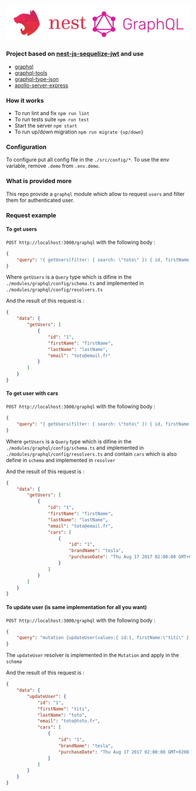 ![Nest](assets/logo.png)

### Project based on [nest-js-sequelize-jwt](https://github.com/adrien2p/nest-js-sequelize-jwt) and use

- [graphql](http://graphql.org/)
- [graphql-tools](https://github.com/apollographql/graphql-tools)
- [graphql-type-json](https://github.com/taion/graphql-type-json)
- [apollo-server-express](apollo-server-express)

### How it works
 
- To run lint and fix `npm run lint`
- To run tests suite `npm run test`
- Start the server `npm start`
- To run up/down migration `npm run migrate {up/down}`

### Configuration

To configure put all config file in the `./src/config/*`.
To use the env variable, remove `.demo` from `.env.demo`.

### What is provided more

This repo provide a `graphql` module which allow to request `users`
and filter them for authenticated user.

### Request example

#### To get users
`POST http://localhost:3000/graphql` with the following body :
```json
{
    "query": "{ getUsers(filter: { search: \"toto\" }) { id, firstName, lastName, email }}"
}
```

Where `getUsers` is a `Query` type which is difine in the `./modules/graphql/config/schema.ts` and implemented in `./modules/graphql/config/resolvers.ts`

And the result of this request is :
```json
{
    "data": {
        "getUsers": [
            {
                "id": "1",
                "firstName": "firstName",
                "lastName": "lastName",
                "email": "toto@email.fr"
            }
        ]
    }
}
``` 

#### To get user with cars
`POST http://localhost:3000/graphql` with the following body :
```json
{
    "query": "{ getUsers(filter: { search: \"toto\" }) { id, firstName, lastName, email, cars {id, brandName, purchaseDate }}}"
}
```

Where `getUsers` is a `Query` type which is difine in the `./modules/graphql/config/schema.ts` and implemented in `./modules/graphql/config/resolvers.ts`
and contain `cars` which is also define in `schema` and implemented in `resolver`

And the result of this request is :
```json
{
    "data": {
        "getUsers": [
            {
                "id": "1",
                "firstName": "firstName",
                "lastName": "lastName",
                "email": "toto@email.fr",
                "cars": [
                    {
                        "id": "1",
                        "brandName": "tesla",
                        "purchaseDate": "Thu Aug 17 2017 02:00:00 GMT+0200 (CEST)"
                    }
                ]
            }
        ]
    }
}
```

#### To update user (is same implementation for all you want)
`POST http://localhost:3000/graphql` with the following body :
```json
{
    "query": "mutation {updateUser(values:{ id:1, firstName:\"titi\" }){ id, firstName, lastName, email, cars { id, brandName, purchaseDate }}}"
}
```

The `updateUser` resolver is implemented in the `Mutation` and apply in the `schema`

And the result of this request is :
```json
{
    "data": {
        "updateUser": {
            "id": "1",
            "firstName": "titi",
            "lastName": "toto",
            "email": "toto@toto.fr",
            "cars": [
                {
                    "id": "1",
                    "brandName": "tesla",
                    "purchaseDate": "Thu Aug 17 2017 02:00:00 GMT+0200 (CEST)"
                }
            ]
        }
    }
}
``` 
